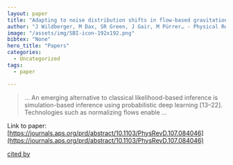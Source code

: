```yaml
---
layout: paper
title: "Adapting to noise distribution shifts in flow-based gravitational-wave inference"
author: "J Wildberger, M Dax, SR Green, J Gair, M Pürrer… - Physical Review D, 2023 - APS"
image: "/assets/img/SBI-icon-192x192.png"
bibtex: "None"
hero_title: "Papers"
categories:
  - Uncategorized
tags:
  - paper

---
```

>… An emerging alternative to classical likelihood-based inference is simulation-based inference using probabilistic deep learning [13–22]. Technologies such as normalizing flows enable …

Link to paper: [https://journals.aps.org/prd/abstract/10.1103/PhysRevD.107.084046](https://journals.aps.org/prd/abstract/10.1103/PhysRevD.107.084046)

[cited by](https://scholar.google.com/scholar?cites=10483097627857667564&as_sdt=2005&sciodt=0,5&hl=en&num=20)
